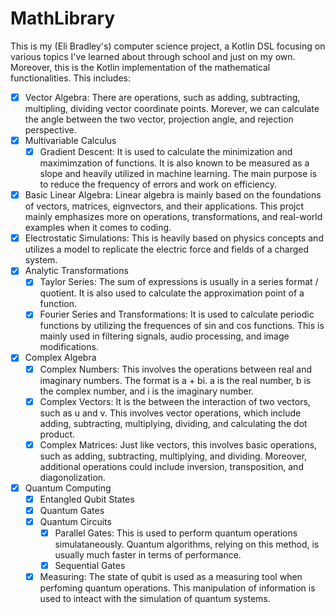 # MathLibrary

This is my (Eli Bradley's) computer science project, a Kotlin DSL focusing on various topics I've learned about
through school and just on my own. Moreover, this is the Kotlin implementation of the mathematical functionalities.
This includes:

- [X] Vector Algebra:
      There are operations, such as adding, subtracting, multipling, dividing vector coordinate points. Morever, we can
      calculate the angle between the two vector, projection angle, and rejection perspective. 
- [X] Multivariable Calculus
  - [X] Gradient Descent: It is used to calculate the minimization and maximimzation of functions. It is also known to be measured
  as a slope and heavily utilized in machine learning. The main purpose is to reduce the frequency of errors and work on
  efficiency. 
- [X] Basic Linear Algebra: Linear algebra is mainly based on the foundations of vectors, matrices, eignvectors, and their applications. This projct mainly
      emphasizes more on operations, transformations, and real-world examples when it comes to coding. 
- [X] Electrostatic Simulations: This is heavily based on physics concepts and utilizes a model to replicate the electric force and fields of a charged system. 
- [X] Analytic Transformations
  - [X] Taylor Series: The sum of expressions is usually in a series format / quotient. It is also used to calculate the approximation point of a function. 
  - [X] Fourier Series and Transformations: It is used to calculate periodic functions by utilizing the frequences of sin and cos functions. This is mainly used in filtering signals, audio processing, and image modifications. 
- [X] Complex Algebra
  - [X] Complex Numbers: This involves the operations between real and imaginary numbers. The format is a + bi. a is the real number, b is the complex number, and i is the imaginary number. 
  - [X] Complex Vectors: It is the between the interaction of two vectors, such as u and v. This involves vector operations, which include adding, subtracting, multiplying, dividing, and calculating the dot product. 
  - [X] Complex Matrices: Just like vectors, this involves basic operations, such as adding, subtracting, multiplying, and dividing. Moreover, additional operations could include inversion, transposition, and diagonolization. 
- [X] Quantum Computing
  - [X] Entangled Qubit States
  - [X] Quantum Gates
  - [X] Quantum Circuits
    - [X] Parallel Gates: This is used to perform quantum operations simulataneously. Quantum algorithms, relying on this method, is usually much faster in terms of performance. 
    - [X] Sequential Gates
  - [X] Measuring: The state of qubit is used as a measuring tool when perfoming quantum operations. This manipulation of information is used to inteact with the simulation of quantum systems. 
